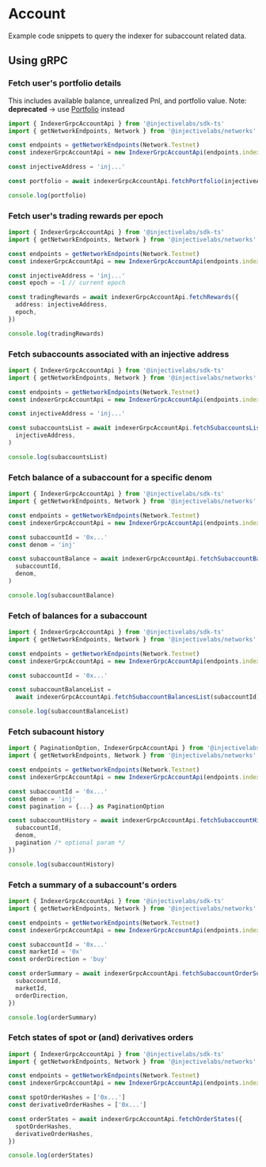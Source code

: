 # Account

Example code snippets to query the indexer for subaccount related data.

## Using gRPC

### Fetch user's portfolio details&#x20;

This includes available balance, unrealized Pnl, and portfolio value. Note: **deprecated** -> use [Portfolio](querying-indexer-portfolio.md#using-grpc) instead

```ts
import { IndexerGrpcAccountApi } from '@injectivelabs/sdk-ts'
import { getNetworkEndpoints, Network } from '@injectivelabs/networks'

const endpoints = getNetworkEndpoints(Network.Testnet)
const indexerGrpcAccountApi = new IndexerGrpcAccountApi(endpoints.indexer)

const injectiveAddress = 'inj...'

const portfolio = await indexerGrpcAccountApi.fetchPortfolio(injectiveAddress)

console.log(portfolio)
```

### Fetch user's trading rewards per epoch

```ts
import { IndexerGrpcAccountApi } from '@injectivelabs/sdk-ts'
import { getNetworkEndpoints, Network } from '@injectivelabs/networks'

const endpoints = getNetworkEndpoints(Network.Testnet)
const indexerGrpcAccountApi = new IndexerGrpcAccountApi(endpoints.indexer)

const injectiveAddress = 'inj...'
const epoch = -1 // current epoch

const tradingRewards = await indexerGrpcAccountApi.fetchRewards({
  address: injectiveAddress,
  epoch,
})

console.log(tradingRewards)
```

### Fetch subaccounts associated with an injective address

```ts
import { IndexerGrpcAccountApi } from '@injectivelabs/sdk-ts'
import { getNetworkEndpoints, Network } from '@injectivelabs/networks'

const endpoints = getNetworkEndpoints(Network.Testnet)
const indexerGrpcAccountApi = new IndexerGrpcAccountApi(endpoints.indexer)

const injectiveAddress = 'inj...'

const subaccountsList = await indexerGrpcAccountApi.fetchSubaccountsList(
  injectiveAddress,
)

console.log(subaccountsList)
```

### Fetch balance of a subaccount for a specific denom

```ts
import { IndexerGrpcAccountApi } from '@injectivelabs/sdk-ts'
import { getNetworkEndpoints, Network } from '@injectivelabs/networks'

const endpoints = getNetworkEndpoints(Network.Testnet)
const indexerGrpcAccountApi = new IndexerGrpcAccountApi(endpoints.indexer)

const subaccountId = '0x...'
const denom = 'inj'

const subaccountBalance = await indexerGrpcAccountApi.fetchSubaccountBalance(
  subaccountId,
  denom,
)

console.log(subaccountBalance)
```

### Fetch of balances for a subaccount

```ts
import { IndexerGrpcAccountApi } from '@injectivelabs/sdk-ts'
import { getNetworkEndpoints, Network } from '@injectivelabs/networks'

const endpoints = getNetworkEndpoints(Network.Testnet)
const indexerGrpcAccountApi = new IndexerGrpcAccountApi(endpoints.indexer)

const subaccountId = '0x...'

const subaccountBalanceList =
  await indexerGrpcAccountApi.fetchSubaccountBalancesList(subaccountId)

console.log(subaccountBalanceList)
```

### Fetch subacount history

```ts
import { PaginationOption, IndexerGrpcAccountApi } from '@injectivelabs/sdk-ts'
import { getNetworkEndpoints, Network } from '@injectivelabs/networks'

const endpoints = getNetworkEndpoints(Network.Testnet)
const indexerGrpcAccountApi = new IndexerGrpcAccountApi(endpoints.indexer)

const subaccountId = '0x...'
const denom = 'inj'
const pagination = {...} as PaginationOption

const subaccountHistory = await indexerGrpcAccountApi.fetchSubaccountHistory({
  subaccountId,
  denom,
  pagination /* optional param */
})

console.log(subaccountHistory)
```

### Fetch a summary of a subaccount's orders

```ts
import { IndexerGrpcAccountApi } from '@injectivelabs/sdk-ts'
import { getNetworkEndpoints, Network } from '@injectivelabs/networks'

const endpoints = getNetworkEndpoints(Network.Testnet)
const indexerGrpcAccountApi = new IndexerGrpcAccountApi(endpoints.indexer)

const subaccountId = '0x...'
const marketId = '0x'
const orderDirection = 'buy'

const orderSummary = await indexerGrpcAccountApi.fetchSubaccountOrderSummary({
  subaccountId,
  marketId,
  orderDirection,
})

console.log(orderSummary)
```

### Fetch states of spot or (and) derivatives orders

```ts
import { IndexerGrpcAccountApi } from '@injectivelabs/sdk-ts'
import { getNetworkEndpoints, Network } from '@injectivelabs/networks'

const endpoints = getNetworkEndpoints(Network.Testnet)
const indexerGrpcAccountApi = new IndexerGrpcAccountApi(endpoints.indexer)

const spotOrderHashes = ['0x...']
const derivativeOrderHashes = ['0x...']

const orderStates = await indexerGrpcAccountApi.fetchOrderStates({
  spotOrderHashes,
  derivativeOrderHashes,
})

console.log(orderStates)
```
